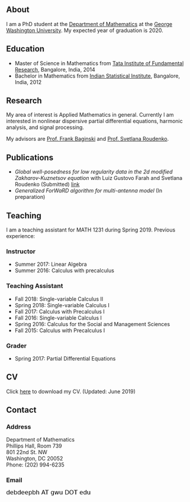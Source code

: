 
## About 

I am a PhD student at the [Department of Mathematics](https://math.columbian.gwu.edu/) at the [George Washington University](https://www.gwu.edu/). My expected year of graduation is 2020.

## Education

* Master of Science in Mathematics from [Tata Institute of Fundamental Research](https://www.math.tifrbng.res.in/), Bangalore, India, 2014
* Bachelor in Mathematics from [Indian Statistical Institute](http://www.isibang.ac.in/), Bangalore, India, 2012


## Research

My area of interest is Applied Mathematics in general. Currently I am interested in nonlinear dispersive partial differential equations, harmonic analysis, and signal processing.

My advisors are [Prof. Frank Baginski](https://home.gwu.edu/~baginski/baginski.html) and [Prof. Svetlana Roudenko](https://case.fiu.edu/about/directory/people/svetlana-roudenko.html).

## Publications
* _Global well-posedness for low regularity data in the 2d modified Zakharov-Kuznetsov equation_  with Luiz Gustovo Farah and Svetlana Roudenko (Submitted) [link](\href{https://arxiv.org/abs/1906.05822})
* _Generalized ForWaRD algorithm for multi-antenna model_ (In preparation)


## Teaching

I am a teaching assistant for MATH 1231 during Spring 2019. Previous experience:

### Instructor
* Summer 2017: Linear Algebra
* Summer 2016: Calculus with precalculus

### Teaching Assistant
* Fall 2018: Single-variable Calculus II
* Spring 2018: Single-variable Calculus I
* Fall 2017: Calculus with Precalculus I
* Fall 2016: Single-variable Calculus I
* Spring 2016: Calculus for the Social and Management Sciences
* Fall 2015: Calculus with Precalculus I
 
### Grader
* Spring 2017:  Partial Differential Equations




## CV

Click [here](./content/debdeep.pdf) to download my CV. (Updated: June 2019)


## Contact

### Address

Department of Mathematics<br/>
Phillips Hall, Room 739<br/> 
801 22nd St. NW <br/>
Washington, DC 20052 <br/>
Phone: (202) 994-6235 <br/>

### Email
![email](./content/email.png)



